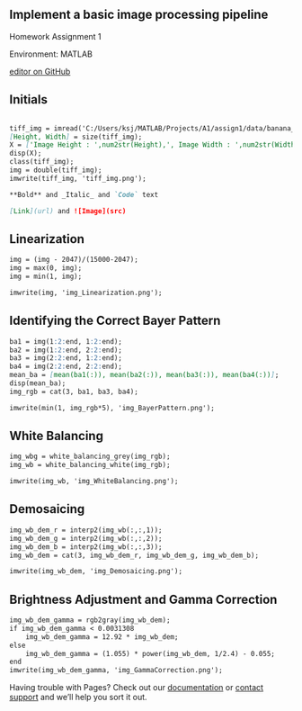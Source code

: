 ## Implement a basic image processing pipeline

Homework Assignment 1

Environment: MATLAB

[editor on GitHub](https://github.com/seong-jean/IIT6028/edit/gh-pages/Homework1.md)

## Initials

```markdown

tiff_img = imread('C:/Users/ksj/MATLAB/Projects/A1/assign1/data/banana_slug.tiff');
[Height, Width] = size(tiff_img);
X = ['Image Height : ',num2str(Height),', Image Width : ',num2str(Width)];
disp(X);
class(tiff_img);
img = double(tiff_img);
imwrite(tiff_img, 'tiff_img.png');

**Bold** and _Italic_ and `Code` text

[Link](url) and ![Image](src)
```

## Linearization
```markdown
img = (img - 2047)/(15000-2047);
img = max(0, img);
img = min(1, img);

imwrite(img, 'img_Linearization.png');
```

## Identifying the Correct Bayer Pattern
```markdown
ba1 = img(1:2:end, 1:2:end);
ba2 = img(1:2:end, 2:2:end);
ba3 = img(2:2:end, 1:2:end);
ba4 = img(2:2:end, 2:2:end);
mean_ba = [mean(ba1(:)), mean(ba2(:)), mean(ba3(:)), mean(ba4(:))];
disp(mean_ba);
img_rgb = cat(3, ba1, ba3, ba4);

imwrite(min(1, img_rgb*5), 'img_BayerPattern.png');
```

## White Balancing
```markdown
img_wbg = white_balancing_grey(img_rgb);
img_wb = white_balancing_white(img_rgb);

imwrite(img_wb, 'img_WhiteBalancing.png');
```

## Demosaicing
```markdown
img_wb_dem_r = interp2(img_wb(:,:,1));
img_wb_dem_g = interp2(img_wb(:,:,2));
img_wb_dem_b = interp2(img_wb(:,:,3));
img_wb_dem = cat(3, img_wb_dem_r, img_wb_dem_g, img_wb_dem_b);

imwrite(img_wb_dem, 'img_Demosaicing.png');
```

## Brightness Adjustment and Gamma Correction
```markdown
img_wb_dem_gamma = rgb2gray(img_wb_dem);
if img_wb_dem_gamma < 0.0031308
    img_wb_dem_gamma = 12.92 * img_wb_dem;
else
    img_wb_dem_gamma = (1.055) * power(img_wb_dem, 1/2.4) - 0.055;
end
imwrite(img_wb_dem_gamma, 'img_GammaCorrection.png');
```

Having trouble with Pages? Check out our [documentation](https://docs.github.com/categories/github-pages-basics/) or [contact support](https://support.github.com/contact) and we’ll help you sort it out.
